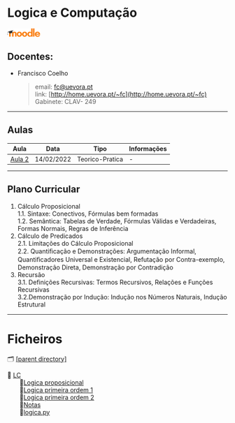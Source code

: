 # Logica e Computação 
[ <img width="75px" src="https://github.com/GBarradas/GBarradas/blob/main/img/moodle.png?raw=true">](https://www.moodle.uevora.pt/2122/course/view.php?id=1455)
## Docentes:
- Francisco Coelho
  > email: [fc@uevora.pt](fc@uevora.pt)  
    link: [http://home.uevora.pt/~fc](http://home.uevora.pt/~fc)  
    Gabinete: CLAV- 249

---  
## Aulas 

|Aula                   |Data   |Tipo|     Informações                   |
|-----------------------|-------|-----------|------------------------|
|[Aula 2](aulas/aula2)|14/02/2022|Teorico-Pratica|-|


--- 
## Plano Curricular
1. Cálculo Proposicional  
   1.1. Sintaxe: Conectivos, Fórmulas bem formadas  
   1.2.   Semântica: Tabelas de Verdade, Fórmulas Válidas e Verdadeiras, Formas Normais, Regras de Inferência
2. Cálculo de Predicados  
    2.1. Limitações do Cálculo Proposicional  
    2.2. Quantiﬁcação e Demonstrações: Argumentação Informal, Quantiﬁcadores Universal e Existencial, Refutação por Contra-exemplo, Demonstração Direta, Demonstração por Contradição  
3. Recursão  
    3.1. Definições Recursivas: Termos Recursivos, Relações e Funções Recursivas  
    3.2.Demonstração por Indução: Indução nos Números Naturais, Indução Estrutural  
  
--- 
# Ficheiros  

🗂 [[parent directory]](..)  

📂 [LC]()  
&emsp;&emsp;📄[Logica proposicional](LC_10_logica_proposicional.pdf)  
&emsp;&emsp;📄[Logica primeira ordem 1](LC_20_logica_primeira_ordem.pdf)    
&emsp;&emsp;📄[Logica primeira ordem 2](LC_25_logica_primeira_ordem.pdf)  
&emsp;&emsp;📄[Notas](notas_dnq.pdf)    
&emsp;&emsp;📄[logica.py](logica.py)    
 


  <style>
     .red{
         color: red;
     }
    .markdown-body blockquote {
        background:rgb(140 143 147 / 17%);
        padding: 0 1em;
        padding: 0 1em;
        color: #000000;
        border-left: 0.25em solid #007fff;
    }   
 </style>
 <link rel="icon" href="../uevora.png">